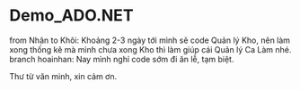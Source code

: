 # Demo_ADO.NET
from Nhân to Khôi: Khoảng 2-3 ngày tới mình sẽ code Quản lý Kho, nên làm xong thống kê mà mình chưa xong Kho thì làm giúp cái Quản lý Ca Làm nhé. 
branch hoainhan: Nay mình nghỉ code sớm đi ăn lễ, tạm biệt.

Thư từ văn minh, xin cảm ơn.